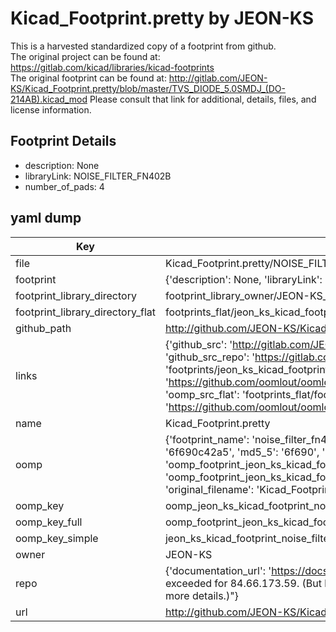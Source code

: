# Kicad_Footprint.pretty by JEON-KS  
This is a harvested standardized copy of a footprint from github.  
The original project can be found at:  
https://gitlab.com/kicad/libraries/kicad-footprints  
The original footprint can be found at:
http://gitlab.com/JEON-KS/Kicad_Footprint.pretty/blob/master/TVS_DIODE_5.0SMDJ_(DO-214AB).kicad_mod
Please consult that link for additional, details, files, and license information.  
## Footprint Details
* description: None  
* libraryLink: NOISE_FILTER_FN402B  
* number_of_pads: 4  
## yaml dump  
| Key | Value |  
| --- | --- |  
| file | Kicad_Footprint.pretty/NOISE_FILTER_FN402B.kicad_mod |  
| footprint | {'description': None, 'libraryLink': 'NOISE_FILTER_FN402B', 'number_of_pads': 4} |  
| footprint_library_directory | footprint_library_owner/JEON-KS_Kicad_Footprint.pretty |  
| footprint_library_directory_flat | footprints_flat/jeon_ks_kicad_footprint_noise_filter_fn402b/working |  
| github_path | http://github.com/JEON-KS/Kicad_Footprint.pretty/blob/master/NOISE_FILTER_FN402B.kicad_mod |  
| links | {'github_src': 'http://gitlab.com/JEON-KS/Kicad_Footprint.pretty/blob/master/TVS_DIODE_5.0SMDJ_(DO-214AB).kicad_mod', 'github_src_repo': 'https://gitlab.com/kicad/libraries/kicad-footprints', 'oomp_bot': 'footprints/jeon_ks_kicad_footprint_noise_filter_fn402b/working', 'oomp_bot_github': 'https://github.com/oomlout/oomlout_oomp_footprint_bot/tree/main/footprints/jeon_ks_kicad_footprint_noise_filter_fn402b/working', 'oomp_src_flat': 'footprints_flat/footprints_flat/jeon_ks_kicad_footprint_noise_filter_fn402b/working', 'oomp_src_flat_github': 'https://github.com/oomlout/oomlout_oomp_footprint_src/tree/main/footprints_flat/jeon_ks_kicad_footprint_noise_filter_fn402b/working'} |  
| name | Kicad_Footprint.pretty |  
| oomp | {'footprint_name': 'noise_filter_fn402b', 'library_name': 'kicad_footprint', 'md5': '6f690c42a5f9482f865cae162b819cf8', 'md5_10': '6f690c42a5', 'md5_5': '6f690', 'md5_6': '6f690c', 'oomp_key': 'oomp_jeon_ks_kicad_footprint_noise_filter_fn402b', 'oomp_key_extra': 'oomp_footprint_jeon_ks_kicad_footprint_noise_filter_fn402b', 'oomp_key_full': 'oomp_footprint_jeon_ks_kicad_footprint_noise_filter_fn402b_6f690c', 'oomp_key_simple': 'jeon_ks_kicad_footprint_noise_filter_fn402b', 'original_filename': 'Kicad_Footprint.pretty/NOISE_FILTER_FN402B.kicad_mod', 'owner_name': 'jeon_ks'} |  
| oomp_key | oomp_jeon_ks_kicad_footprint_noise_filter_fn402b |  
| oomp_key_full | oomp_footprint_jeon_ks_kicad_footprint_noise_filter_fn402b |  
| oomp_key_simple | jeon_ks_kicad_footprint_noise_filter_fn402b |  
| owner | JEON-KS |  
| repo | {'documentation_url': 'https://docs.github.com/rest/overview/resources-in-the-rest-api#rate-limiting', 'message': "API rate limit exceeded for 84.66.173.59. (But here's the good news: Authenticated requests get a higher rate limit. Check out the documentation for more details.)"} |  
| url | http://github.com/JEON-KS/Kicad_Footprint.pretty |  

